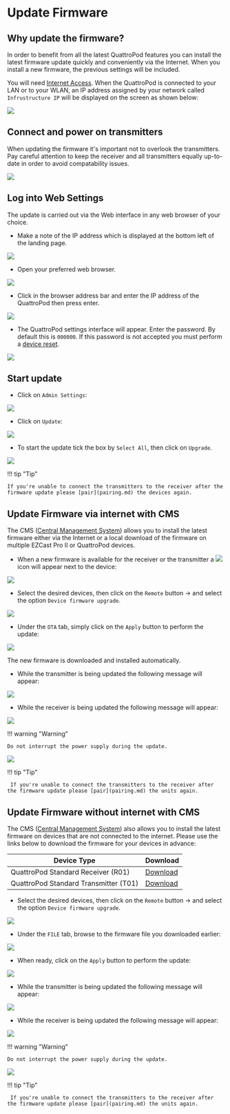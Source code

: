 # Update Firmware

## Why update the firmware? 

In order to benefit from all the latest QuattroPod features you can install the latest firmware update quickly and conveniently via the Internet. When you install a new firmware, the previous settings will be included.

You will need [Internet Access](internet.md). When the QuattroPod is connected to your LAN or to your WLAN, an IP address assigned by your network called `Infrustructure IP` will be displayed on the screen as shown below:

![](/assets/img/QuattroPod_IP.png)

## Connect and power on transmitters

When updating the firmware it's important not to overlook the transmitters. Pay careful attention to keep the receiver and all transmitters equally up-to-date in order to avoid compatability issues.

![](/assets/img/QuattroPod_RX_TXs_PoweredON.jpg)

## Log into Web Settings

The update is carried out via the Web interface in any web browser of your choice.

* Make a note of the IP address which is displayed at the bottom left of the landing page.

![](/assets/img/QuattroPod_IP.png)

* Open your preferred web browser.

![](/assets/img/Google_Chrome.png)

* Click in the browser address bar and enter the IP address of the QuattroPod then press enter.

![](/assets/img/IP-Address.png)

* The QuattroPod settings interface will appear. Enter the password. By default this is `000000`. If this password is not accepted you must perform a [device reset](reset.md).

![](/assets/img/QuattroPod-Login.png)

## Start update

* Click on `Admin Settings`:

![](/assets/img/quattropod.select.admin.png)

* Click on `Update`:

![](/assets/img/Admineinstellungen_Update.png)

* To start the update tick the box by `Select All`, then click on `Upgrade`.

![](/assets/img/Update.png)

!!! tip "Tip"
    
	If you're unable to connect the transmitters to the receiver after the firmware update please [pair](pairing.md) the devices again.

## Update Firmware via internet with CMS

The CMS ([Central Management System](cms.md)) allows you to install the latest firmware either via the Internet or a local download of the firmware on multiple EZCast Pro II or QuattroPod devices.

* When a new firmware is available for the receiver or the transmitter a  ![](/assets/img/CMS-firmware.available.png) icon will appear next to the device:

![](/assets/img/CMS-firmware.OTA.select.devices.png)

* Select the desired devices, then click on the `Remote` button -> and select the option `Device firmware upgrade`.

![](/assets/img/CMS-firmware.install.latest.firmware.png)

* Under the `OTA` tab, simply click on the `Apply` button to perform the update:

![](/assets/img/CMS-firmware.upgrade.OTA.png)

The new firmware is downloaded and installed automatically. 

* While the transmitter is being updated the following message will appear:

![](/assets/img/Update.U01c.png)

* While the receiver is being updated the following message will appear:

![](/assets/img/Update.R01.png)

!!! warning "Warning"
    
	Do not interrupt the power supply during the update.


![](/assets/img/ProIIStick_Firmware_installing.png)

!!! tip "Tip"

     If you're unable to connect the transmitters to the receiver after the firmware update please [pair](pairing.md) the units again.
	 
	 
## Update Firmware without internet with CMS

The CMS ([Central Management System](cms.md)) also allows you to install the latest firmware on devices that are not connected to the internet. Please use the links below to download the firmware for your devices in advance:

Device Type               | Download      |
------------------------- | ------------------------- | 
QuattroPod Standard Receiver (R01) | [Download](firmware-reinstall.md#R01_install_other_fw)
QuattroPod Standard Transmitter (T01) | [Download](firmware-reinstall.md#T01_install_other_fw)

* Select the desired devices, then click on the `Remote` button -> and select the option `Device firmware upgrade`.

![](/assets/img/CMS-firmware.install.latest.firmware.png)

* Under the `FILE` tab, browse to the firmware file you downloaded earlier:

![](/assets/img/CMS-firmware.upgrade.FILE.png)

* When ready, click on the `Apply` button to perform the update:

![](/assets/img/CMS-firmware.upgrade.FILE.apply.png)

* While the transmitter is being updated the following message will appear:

![](/assets/img/Update.U01c.png)

* While the receiver is being updated the following message will appear:

![](/assets/img/Update.R01.png)

!!! warning "Warning"
    
	Do not interrupt the power supply during the update.


![](/assets/img/ProIIStick_Firmware_installing.png)

!!! tip "Tip"

     If you're unable to connect the transmitters to the receiver after the firmware update please [pair](pairing.md) the units again.



